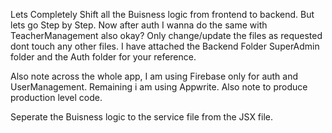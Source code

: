 Lets Completely Shift all the Buisness logic from frontend to backend. But lets go Step by Step. Now after auth I wanna do the same with TeacherManagement also okay? Only change/update the files as requested dont touch any other files. I have attached the Backend Folder SuperAdmin folder and the Auth folder for your reference.

Also note across the whole app, I am using Firebase only for auth and UserManagement. Remaining i am using Appwrite.
Also note to produce production level code.


Seperate the Buisness logic to the service file from the JSX file.